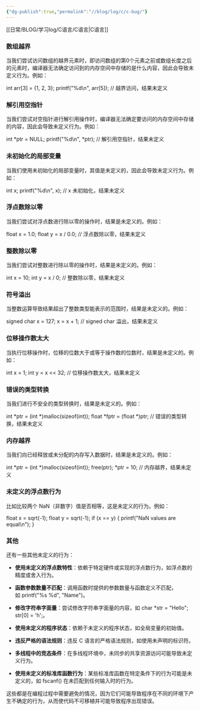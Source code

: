 ```yaml
---
{"dg-publish":true,"permalink":"//blog/log/c/c-bug/"}
---
```


[[日常/BLOG/学习log/C语言/C语言\|C语言]]
### 数组越界

当我们尝试访问数组的越界元素时，即访问数组的第0个元素之前或数组长度之后的元素时，编译器无法确定访问到的内存空间中存储的是什么内容，因此会导致未定义行为。例如：

int arr[3] = {1, 2, 3};
printf("%d\n", arr[5]); // 越界访问，结果未定义

### 解引用空指针

当我们尝试对空指针进行解引用操作时，编译器无法确定要访问的内存空间中存储的内容，因此会导致未定义行为。例如：

int *ptr = NULL;
printf("%d\n", *ptr); // 解引用空指针，结果未定义

### 未初始化的局部变量

当我们使用未初始化的局部变量时，其值是未定义的，因此会导致未定义行为。例如：

int x;
printf("%d\n", x); // x 未初始化，结果未定义

### 浮点数除以零

当我们尝试对浮点数进行除以零的操作时，结果是未定义的。例如：

float x = 1.0;
float y = x / 0.0; // 浮点数除以零，结果未定义

### 整数除以零

当我们尝试对整数进行除以零的操作时，结果是未定义的。例如：

int x = 10;
int y = x / 0; // 整数除以零，结果未定义

### 符号溢出

当整数运算导致结果超出了整数类型能表示的范围时，结果是未定义的。例如：

signed char x = 127;
x = x + 1; // signed char 溢出，结果未定义

### 位移操作数太大

当执行位移操作时，位移的位数大于或等于操作数的位数时，结果是未定义的。例如：

int x = 1;
int y = x << 32; // 位移操作数太大，结果未定义

### 错误的类型转换

当我们进行不安全的类型转换时，结果是未定义的。例如：

int *ptr = (int *)malloc(sizeof(int));
float *fptr = (float *)ptr; // 错误的类型转换，结果未定义

### 内存越界

当我们向已经释放或未分配的内存写入数据时，结果是未定义的。例如：

int *ptr = (int *)malloc(sizeof(int));
free(ptr);
*ptr = 10; // 内存越界，结果未定义

### 未定义的浮点数行为

比如比较两个 NaN（非数字）值是否相等，这是未定义的行为。例如：

float x = sqrt(-1);
float y = sqrt(-1);
if (x == y) {
    printf("NaN values are equal\n");
}

### 其他

还有一些其他未定义的行为：

- **使用未定义的浮点数特性**：依赖于特定硬件或实现的浮点数行为，如浮点数的精度或舍入行为。
    
- **函数参数数量不匹配**：调用函数时提供的参数数量与函数定义不匹配，如 printf("%s %d", "Name")。
    
- **修改字符串字面量**：尝试修改字符串字面量的内容，如 char *str = "Hello"; str[0] = 'h';。
    
- **使用未定义的程序状态**：依赖于未定义的程序状态，如全局变量的初始值。
    
- **违反严格的语法规则**：违反 C 语言的严格语法规则，如使用未声明的标识符。
    
- **多线程中的竞态条件**：在多线程环境中，未同步的共享资源访问可能导致未定义行为。
    
- **使用未定义的标准库函数行为**：某些标准库函数在特定条件下的行为可能是未定义的，如 fscanf() 在未匹配到任何输入时的行为。
    

这些都是在编程过程中需要避免的情况，因为它们可能导致程序在不同的环境下产生不确定的行为，从而使代码不可移植并可能导致程序出现错误。